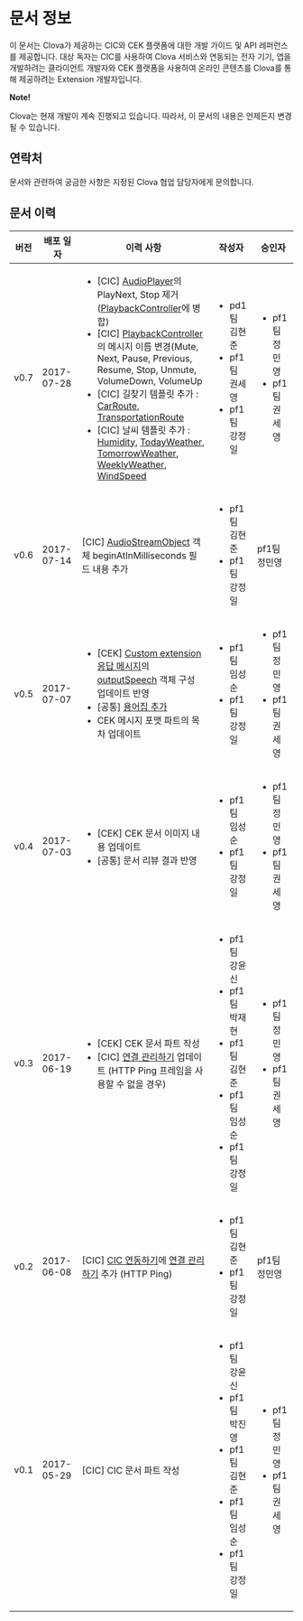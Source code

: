 # 문서 정보
이 문서는 Clova가 제공하는 CIC와 CEK 플랫폼에 대한 개발 가이드 및 API 레퍼런스를 제공합니다. 대상 독자는 CIC를 사용하여 Clova 서비스와 연동되는 전자 기기, 앱을 개발하려는 클라이언트 개발자와 CEK 플랫폼을 사용하여 온라인 콘텐츠를 Clova를 통해 제공하려는 Extension 개발자입니다.

<div class="note">
  <p><strong>Note!</strong></p>
  <p>Clova는 현재 개발이 계속 진행되고 있습니다. 따라서, 이 문서의 내용은 언제든지 변경될 수 있습니다.</p>
</div>

## 연락처
문서와 관련하여 궁금한 사항은 지정된 Clova 협업 담당자에게 문의합니다.

## 문서 이력
| 버전 | 배포 일자         | 이력 사항                   | 작성자     | 승인자    |
|-----|----------------|---------------------------|----------|----------|
| v0.7 | 2017-07-28    | <ul><li>[CIC] <a href="/CIC/References/APIs/AudioPlayer.html">AudioPlayer</a>의 PlayNext, Stop 제거 (<a href="/CIC/References/APIs/PlaybackController.html">PlaybackController</a>에 병합)</li><li>[CIC]  <a href="/CIC/References/APIs/PlaybackController.html">PlaybackController</a>의 메시지 이름 변경(Mute, Next, Pause, Previous, Resume, Stop, Unmute, VolumeDown, VolumeUp </li><li>[CIC] 길찾기 템플릿 추가 : <a href="/CIC/References/ContentTemplates/CarRoute.html">CarRoute</a>, <a href="/CIC/References/ContentTemplates/TransportationRoute.html">TransportationRoute</a></li><li>[CIC] 날씨 템플릿 추가 : <a href="/CIC/References/ContentTemplates/Humidity.html">Humidity</a>, <a href="/CIC/References/ContentTemplates/TodayWeather.html">TodayWeather</a>, <a href="/CIC/References/ContentTemplates/TomorrowWeather.html">TomorrowWeather</a>, <a href="/CIC/References/ContentTemplates/WeeklyWeather.html">WeeklyWeather</a>, <a href="/CIC/References/ContentTemplates/WindSpeed.html">WindSpeed</a></li></ul> | <ul><li>pd1팀 김현준</li><li>pf1팀 권세영</li><li>pf1팀 강정일</li></ul> | <ul><li>pf1팀 정민영</li><li>pf1팀 권세영</li></ul> |
| v0.6 | 2017-07-14    | [CIC] <a href="/CIC/References/APIs/AudioPlayer.html#AudioStreamObject">AudioStreamObject</a> 객체 beginAtInMilliseconds 필드 내용 추가 | <ul><li>pf1팀 김현준</li><li>pf1팀 강정일</li></ul> | pf1팀 정민영 |
| v0.5 | 2017-07-07 | <ul><li>[CEK] <a href="/CEK/References/Custom_Extension_Message_Format.html#ResponseMessage">Custom extension 응답 메시지</a>의 <a href="/CEK/References/Custom_Extension_Message_Format.html#SpeechObject">outputSpeech</a> 객체 구성 업데이트 반영</li><li>[공통] <a href="/Terms.html">용어집 추가</a></li><li>CEK 메시지 포맷 파트의 목차 업데이트</li></ul> | <ul><li>pf1팀 임성순</li><li>pf1팀 강정일</li></ul> | <ul><li>pf1팀 정민영</li><li>pf1팀 권세영</li></ul> |
| v0.4 | 2017-07-03 | <ul><li>[CEK] CEK 문서 이미지 내용 업데이트</li><li>[공통] 문서 리뷰 결과 반영</li></ul> | <ul><li>pf1팀 임성순</li><li>pf1팀 강정일</li></ul> | <ul><li>pf1팀 정민영</li><li>pf1팀 권세영</li></ul> |
| v0.3 | 2017-06-19 | <ul><li>[CEK] CEK 문서 파트 작성</li><li>[CIC] <a href="/CIC/Guides/Interact_with_CIC.html#ManageConnection">연결 관리하기</a> 업데이트 (HTTP Ping 프레임을 사용할 수 없을 경우)</li></ul> | <ul><li>pf1팀 강윤신</li><li>pf1팀 박재현</li><li>pf1팀 김현준</li><li>pf1팀 임성순</li><li>pf1팀 강정일</li></ul> | <ul><li>pf1팀 정민영</li><li>pf1팀 권세영</li></ul> |
| v0.2 | 2017-06-08 | [CIC] [CIC 연동하기](/CIC/Guides/Interact_with_CIC.html)에 [연결 관리하기](/CIC/Guides/Interact_with_CIC.md#ManageConnection) 추가 (HTTP Ping) | <ul><li>pf1팀 김현준</li><li>pf1팀 강정일</li></ul> | pf1팀 정민영 |
| v0.1 | 2017-05-29 | [CIC] CIC 문서 파트 작성 | <ul><li>pf1팀 강윤신</li><li>pf1팀 박진영</li><li>pf1팀 김현준</li><li>pf1팀 임성순</li><li>pf1팀 강정일</li></ul> | <ul><li>pf1팀 정민영</li><li>pf1팀 권세영</li></ul> |
